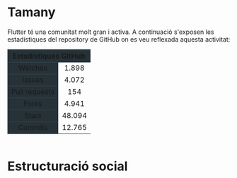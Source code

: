 <!-- TITLE: Comunitat -->

# Tamany

Flutter té una comunitat molt gran i activa. A continuació s'exposen les estadístiques del repository de GitHub on es veu reflexada aquesta activitat:

<table style="text-align:center; margin:auto;">
  <thead>
    <tr>
      <th style="background-color:#263238; border: 1px solid #37474f; " scope="col" colspan="2">Estadístiques GitHub</th>
    </tr>
  </thead>
  <tbody>
    <tr>
			<td style="background-color:#263238; border: 1px solid #37474f; ">Watches</td>
			<td>1.898</td>
    </tr>
		<tr>
			<td style="background-color:#263238; border: 1px solid #37474f; ">Issues</td>
			<td>4.072</td>
    </tr>
		<tr>
			<td style="background-color:#263238; border: 1px solid #37474f; ">Pull requests</td>
			<td>154</td>
    </tr>
		<tr>
			<td style="background-color:#263238; border: 1px solid #37474f; ">Forks</td>
			<td>4.941</td>
    </tr>
			<tr>
			<td style="background-color:#263238; border: 1px solid #37474f; ">Stars</td>
			<td>48.094</td>
    </tr>
		<tr>
			<td style="background-color:#263238; border: 1px solid #37474f; ">Commits</td>
			<td>12.765</td>
    </tr>
  </tbody>
</table>
<br/>

# Estructuració social
